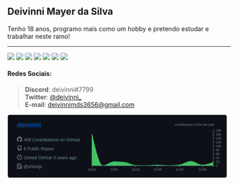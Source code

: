 <h2>Deivinni Mayer da Silva</h2>

Tenho 18 anos, programo mais como um hobby e pretendo estudar e trabalhar neste ramo!

---

<p align="left">
  <img src="https://img.shields.io/badge/-JavaScript-f0db4f?style=for-the-badge&logo=javascript&logoColor=black" />
  <img src="https://img.shields.io/badge/-TypeScript-3168c6?style=for-the-badge&logo=typescript&logoColor=white" />
  <img src="https://img.shields.io/badge/-Deno-ffffff?&style=for-the-badge&logo=deno&logoColor=black" />
  <img src="https://img.shields.io/badge/-Node.JS-026e00?&style=for-the-badge&logo=node.js&logoColor=white" />
  <img src="https://img.shields.io/badge/-GIT-f1502f?&style=for-the-badge&logo=git&logoColor=white" />
  <img src="https://img.shields.io/badge/-SQLite-323330?style=for-the-badge&logo=sqlite" />
  <img src="https://img.shields.io/badge/-MongoDB-3fa037?style=for-the-badge&logo=mongodb&logoColor=white" />
</p>

#### Redes Sociais:
> **Discord**: deivinni#7799</br>
> **Twitter**: <a href="https://twitter.com/deivinni_">@deivinni_</a></br>
> **E-mail**: <a href="mailto:deivinnimds3656@gmail.com">deivinnimds3656@gmail.com</a></br>

<a href="https://github.com/deivinni">
  <img align="center" src="profile-summary-card-output/github_dark/0-profile-details.svg" />
</a>
